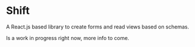 # Shift

A React.js based library to create forms and read views based on schemas.

Is a work in progress right now, more info to come.
